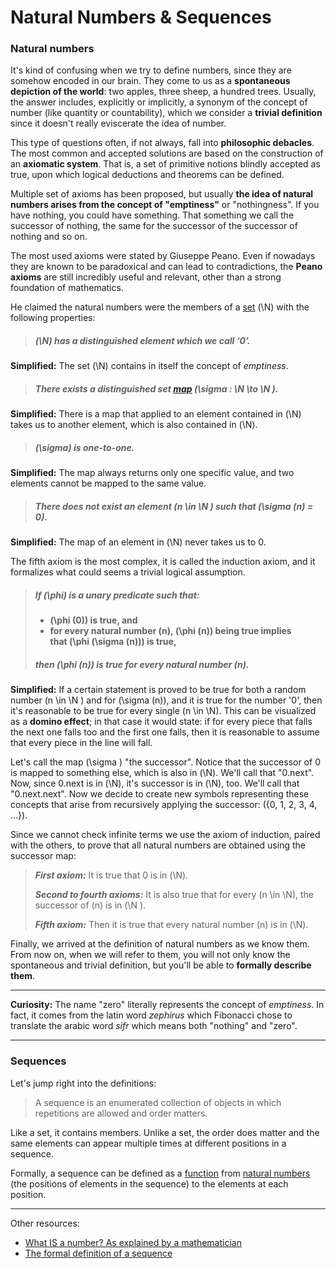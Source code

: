 # Natural Numbers & Sequences

### Natural numbers

It's kind of confusing when we try to define numbers, since they are somehow encoded in our brain. They come to us as a **spontaneous depiction of the world**: two apples, three sheep, a hundred trees. Usually, the answer includes, explicitly or implicitly, a synonym of the concept of number (like quantity or countability), which we consider a **trivial definition** since it doesn't really eviscerate the idea of number.

This type of questions often, if not always, fall into **philosophic debacles**. The most common and accepted solutions are based on the construction of an **axiomatic system**. That is, a set of primitive notions blindly accepted as true, upon which logical deductions and theorems can be defined.

Multiple set of axioms has been proposed, but usually **the idea of natural numbers arises from the concept of "emptiness"** or "nothingness". If you have nothing, you could have something. That something we call the successor of nothing, the same for the successor of the successor of nothing and so on.

The most used axioms were stated by Giuseppe Peano. Even if nowadays they are known to be paradoxical and can lead to contradictions, the **Peano axioms** are still incredibly useful and relevant, other than a strong foundation of mathematics.

He claimed the natural numbers were the members of a [set](sets_maps.html) \(\N\) with the following properties:
>##### \(\N\) has a distinguished element which we call ‘0’.

**Simplified:** The set \(\N\) contains in itself the concept of *emptiness*.

>##### There exists a distinguished set [map](sets_maps.html) \(\sigma : \N \to \N \).

**Simplified:** There is a map that applied to an element contained in \(\N\) takes us to another element, which is also contained in \(\N\).

>##### \(\sigma\) is one-to-one.

**Simplified:** The map always returns only one specific value, and two elements cannot be mapped to the same value.

>##### There does not exist an element \(n \in \N \) such that \(\sigma (n) = 0\).

**Simplified:** The map of an element in \(\N\) never takes us to 0.

The fifth axiom is the most complex, it is called the induction axiom, and it formalizes what could seems a trivial logical assumption.

>##### If \(\phi\) is a unary predicate such that:
 >- **\(\phi (0)\) is true, and**
 >- **for every natural number \(n\), \(\phi (n)\) being true implies that \(\phi (\sigma (n))\) is true,**
 >##### then \(\phi (n)\) is true for every natural number \(n\).

**Simplified:** If a certain statement is proved to be true for both a random number \(n \in \N \) and for \(\sigma (n)\), and it is true for the number '0', then it's reasonable to be true for every single \(n \in \N\). This can be visualized as a **domino effect**; in that case it would state: if for every piece that falls the next one falls too and the first one falls, then it is reasonable to assume that every piece in the line will fall. 

Let's call the map \(\sigma \) "the successor". Notice that the successor of 0 is mapped to something else, which is also in \(\N\). We'll call that "0.next". Now, since 0.next is in \(\N\), it's successor is in \(\N\), too. We'll call that "0.next.next". Now we decide to create new symbols representing these concepts that arise from recursively applying the successor: \(\{0, 1, 2, 3, 4, ...\}\).

Since we cannot check infinite terms we use the axiom of induction, paired with the others, to prove that all natural numbers are obtained using the successor map:

>**_First axiom:_** It is true that 0 is in \(\N\). 
> 
>**_Second to fourth axioms:_** It is also true that for every \(n \in \N\), the successor of \(n\) is in \(\N \). 
> 
>**_Fifth axiom:_** Then it is true that every natural number \(n\) is in \(\N\). 

Finally, we arrived at the definition of natural numbers as we know them. From now on, when we will refer to them, you will not only know the spontaneous and trivial definition, but you'll be able to **formally describe them**.

---
**Curiosity:** The name "zero" literally represents the concept of *emptiness*. In fact, it comes from the latin word *zephirus* which Fibonacci chose to translate the arabic word *sifr* which means both "nothing" and "zero".

---
### Sequences

Let's jump right into the definitions:
>A sequence is an enumerated collection of objects in which repetitions are allowed and order matters.

Like a set, it contains members. Unlike a set, the order does matter and the same elements can appear multiple times at different positions in a sequence.

Formally, a sequence can be defined as a [function](sets_maps.html) from [natural numbers](natural_numbers_sequences.html) (the positions of elements in the sequence) to the elements at each position.

------
Other resources:
- [What IS a number? As explained by a mathematician](https://youtu.be/dKtsjQtigag)
- [The formal definition of a sequence](https://youtu.be/3kezO88rEvE?si=YHi3LE3ltSvXOi4N)
